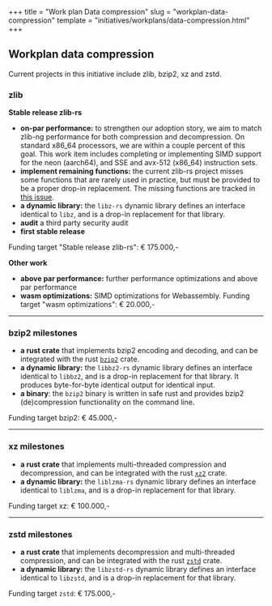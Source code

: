 +++
title = "Work plan Data compression"
slug = "workplan-data-compression"
template = "initiatives/workplans/data-compression.html"
+++

## Workplan data compression

Current projects in this initiative include zlib, bzip2, xz and zstd.

### zlib


**Stable release zlib-rs**

- **on-par performance:** to strengthen our adoption story, we aim to match zlib-ng performance for both compression and decompression. On standard x86_64 processors, we are within a couple percent of this goal. This work item includes completing or implementing SIMD support for the neon (aarch64), and SSE and avx-512 (x86_64) instruction sets.
- **implement remaining functions:** the current zlib-rs project misses some functions that are rarely used in practice, but must be provided to be a proper drop-in replacement. The missing functions are tracked in [this issue](https://github.com/memorysafety/zlib-rs/issues/49).
- **a dynamic library:** the `libz-rs` dynamic library defines an interface identical to `libz`, and is a drop-in replacement for that library.
- **audit** a third party security audit
- **first stable release** 

Funding target "Stable release zlib-rs": &euro; 175.000,-

**Other work**

- **above par performance:** further performance optimizations and above par performance
- **wasm optimizations:** SIMD optimizations for Webassembly. Funding target "wasm optimizations": &euro; 20.000,-

---

### bzip2 milestones

- **a rust crate** that implements bzip2 encoding and decoding, and can be integrated with the rust [`bzip2`](https://crates.io/crates/bzip2) crate.
- **a dynamic library:** the `libbz2-rs` dynamic library defines an interface identical to `libbz2`, and is a drop-in replacement for that library. It produces byte-for-byte identical output for identical input.
- **a binary**: the `bzip2` binary is written in safe rust and provides bzip2 (de)compression functionality on the command line. 

Funding target bzip2: &euro; 45.000,-

---

### xz milestones

- **a rust crate** that implements multi-threaded compression and decompression, and can be integrated with the rust [`xz2`](https://crates.io/crates/xz2) crate.
- **a dynamic library:** the `liblzma-rs` dynamic library defines an interface identical to `liblzma`, and is a drop-in replacement for that library. 

Funding target xz: &euro; 100.000,-

---

### zstd milestones

- **a rust crate** that implements decompression and multi-threaded compression, and can be integrated with the rust [`zstd`](https://crates.io/crates/zstd) crate.
- **a dynamic library:** the `libzstd-rs` dynamic library defines an interface identical to `libzstd`, and is a drop-in replacement for that library. 

Funding target `zstd`: &euro; 175.000,-

